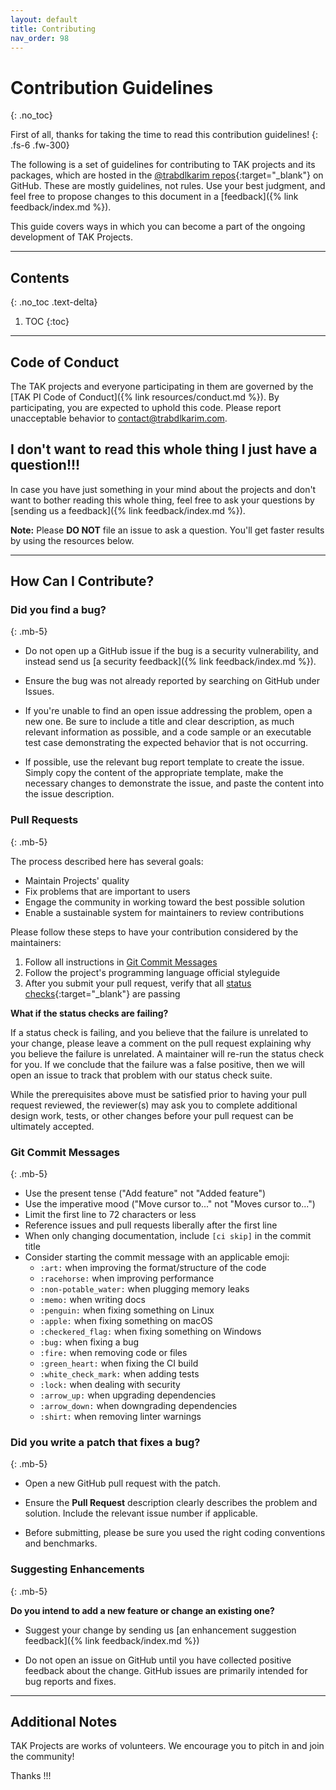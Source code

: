 ```yaml
---
layout: default
title: Contributing
nav_order: 98
---
```


# Contribution Guidelines
{: .no_toc}

First of all, thanks for taking the time to read this contribution guidelines!
{: .fs-6 .fw-300}

The following is a set of guidelines for contributing to TAK projects and its packages, which are hosted in the [@trabdlkarim repos](https://github.com/trabdlkarim){:target="_blank"} on GitHub. These are mostly guidelines, not rules. Use your best judgment, and feel free to propose changes to this document in a [feedback]({% link feedback/index.md %}).

This guide covers ways in which you can become a part of the ongoing development of TAK Projects.

---

## Contents
{: .no_toc .text-delta}

1. TOC
{:toc}

---

## Code of Conduct

The TAK projects and everyone participating in them are governed by the [TAK PI Code of Conduct]({% link resources/conduct.md %}). By participating, you are expected to uphold this code. Please report unacceptable behavior to [contact@trabdlkarim.com](mailto:contact@trabdlkarim.com).

## I don't want to read this whole thing I just have a question!!!

In case you have just something in your mind about the projects and don't want to bother reading this whole thing, feel free to ask your questions by [sending us a feedback]({% link feedback/index.md %}).

**Note:** Please **DO NOT** file an issue to ask a question. You'll get faster results by using the resources below.

---

## How Can I Contribute?

### Did you find a bug?
{: .mb-5}

- Do not open up a GitHub issue if the bug is a security vulnerability, and instead send us [a security feedback]({% link feedback/index.md %}).

- Ensure the bug was not already reported by searching on GitHub under Issues.

- If you're unable to find an open issue addressing the problem, open a new one. Be sure to include a title and clear description, as much relevant information as possible, and a code sample or an executable test case demonstrating the expected behavior that is not occurring.

- If possible, use the relevant bug report template to create the issue. Simply copy the content of the appropriate template, make the necessary changes to demonstrate the issue, and paste the content into the issue description.

### Pull Requests
{: .mb-5}

The process described here has several goals:

- Maintain Projects' quality
- Fix problems that are important to users
- Engage the community in working toward the best possible solution
- Enable a sustainable system for maintainers to review contributions

Please follow these steps to have your contribution considered by the maintainers:

1. Follow all instructions in [Git Commit Messages](#git-commit-messages)
2. Follow the project's programming language official styleguide
3. After you submit your pull request, verify that all [status checks](https://help.github.com/articles/about-status-checks/){:target="_blank"} are passing

**What if the status checks are failing?**

If a status check is failing, and you believe that the failure is unrelated to your change, please leave a comment on the pull request explaining why you believe the failure is unrelated. A maintainer will re-run the status check for you. If we conclude that the failure was a false positive, then we will open an issue to track that problem with our status check suite.

While the prerequisites above must be satisfied prior to having your pull request reviewed, the reviewer(s) may ask you to complete additional design work, tests, or other changes before your pull request can be ultimately accepted.

### Git Commit Messages
{: .mb-5}

* Use the present tense ("Add feature" not "Added feature")
* Use the imperative mood ("Move cursor to..." not "Moves cursor to...")
* Limit the first line to 72 characters or less
* Reference issues and pull requests liberally after the first line
* When only changing documentation, include `[ci skip]` in the commit title
* Consider starting the commit message with an applicable emoji:
    * `:art:` when improving the format/structure of the code
    * `:racehorse:` when improving performance
    * `:non-potable_water:` when plugging memory leaks
    * `:memo:` when writing docs
    * `:penguin:` when fixing something on Linux
    * `:apple:` when fixing something on macOS
    * `:checkered_flag:` when fixing something on Windows
    * `:bug:` when fixing a bug
    * `:fire:` when removing code or files
    * `:green_heart:` when fixing the CI build
    * `:white_check_mark:` when adding tests
    * `:lock:` when dealing with security
    * `:arrow_up:` when upgrading dependencies
    * `:arrow_down:` when downgrading dependencies
    * `:shirt:` when removing linter warnings


### Did you write a patch that fixes a bug?
{: .mb-5}

- Open a new GitHub pull request with the patch.

- Ensure the **Pull Request** description clearly describes the problem and solution. Include the relevant issue number if applicable.

- Before submitting, please be sure you used the right coding conventions and benchmarks.

### Suggesting Enhancements
{: .mb-5}

**Do you intend to add a new feature or change an existing one?**

- Suggest your change by sending us [an enhancement suggestion feedback]({% link feedback/index.md %})

- Do not open an issue on GitHub until you have collected positive feedback about the change. GitHub issues are primarily intended for bug reports and fixes.

---

## Additional Notes

TAK Projects are works of volunteers. We encourage you to pitch in and join the community!

Thanks <i class="fa fa-heart text-danger"></i> <i class="fa fa-heart text-danger"></i> <i class="fa fa-heart text-danger"></i> !!!
